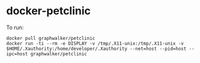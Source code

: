 # docker-petclinic

To run:
```
docker pull graphwalker/petclinic
docker run -ti --rm -e DISPLAY -v /tmp/.X11-unix:/tmp/.X11-unix -v $HOME/.Xauthority:/home/developer/.Xauthority --net=host --pid=host --ipc=host graphwalker/petclinic
```
